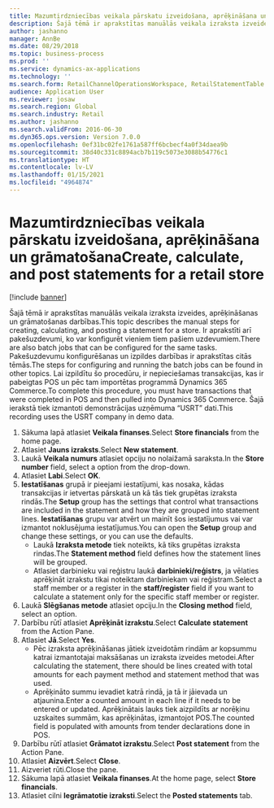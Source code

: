 ```yaml
---
title: Mazumtirdzniecības veikala pārskatu izveidošana, aprēķināšana un grāmatošana
description: Šajā tēmā ir aprakstītas manuālās veikala izraksta izveides, aprēķināšanas un grāmatošanas darbības.
author: jashanno
manager: AnnBe
ms.date: 08/29/2018
ms.topic: business-process
ms.prod: ''
ms.service: dynamics-ax-applications
ms.technology: ''
ms.search.form: RetailChannelOperationsWorkspace, RetailStatementTable
audience: Application User
ms.reviewer: josaw
ms.search.region: Global
ms.search.industry: Retail
ms.author: jashanno
ms.search.validFrom: 2016-06-30
ms.dyn365.ops.version: Version 7.0.0
ms.openlocfilehash: 0ef31bc02fe1761a587ff6bcbecf4a0f34daea9b
ms.sourcegitcommit: 38d40c331c8894acb7b119c5073e3088b54776c1
ms.translationtype: HT
ms.contentlocale: lv-LV
ms.lasthandoff: 01/15/2021
ms.locfileid: "4964874"
---
```

# <a name="create-calculate-and-post-statements-for-a-retail-store"></a><span data-ttu-id="f8229-103">Mazumtirdzniecības veikala pārskatu izveidošana, aprēķināšana un grāmatošana</span><span class="sxs-lookup"><span data-stu-id="f8229-103">Create, calculate, and post statements for a retail store</span></span>

[!include [banner](../includes/banner.md)]

<span data-ttu-id="f8229-104">Šajā tēmā ir aprakstītas manuālās veikala izraksta izveides, aprēķināšanas un grāmatošanas darbības.</span><span class="sxs-lookup"><span data-stu-id="f8229-104">This topic describes the manual steps for creating, calculating, and posting a statement for a store.</span></span> <span data-ttu-id="f8229-105">Ir aprakstīti arī pakešuzdevumi, ko var konfigurēt vieniem tiem pašiem uzdevumiem.</span><span class="sxs-lookup"><span data-stu-id="f8229-105">There are also batch jobs that can be configured for the same tasks.</span></span> <span data-ttu-id="f8229-106">Pakešuzdevumu konfigurēšanas un izpildes darbības ir aprakstītas citās tēmās.</span><span class="sxs-lookup"><span data-stu-id="f8229-106">The steps for configuring and running the batch jobs can be found in other topics.</span></span> <span data-ttu-id="f8229-107">Lai izpildītu šo procedūru, ir nepieciešamas transakcijas, kas ir pabeigtas POS un pēc tam importētas programmā Dynamics 365 Commerce.</span><span class="sxs-lookup"><span data-stu-id="f8229-107">To complete this procedure, you must have transactions that were completed in POS and then pulled into Dynamics 365 Commerce.</span></span> <span data-ttu-id="f8229-108">Šajā ierakstā tiek izmantoti demonstrācijas uzņēmuma “USRT” dati.</span><span class="sxs-lookup"><span data-stu-id="f8229-108">This recording uses the USRT company in demo data.</span></span>

1. <span data-ttu-id="f8229-109">Sākuma lapā atlasiet **Veikala finanses**.</span><span class="sxs-lookup"><span data-stu-id="f8229-109">Select **Store financials** from the home page.</span></span>
2. <span data-ttu-id="f8229-110">Atlasiet **Jauns izraksts**.</span><span class="sxs-lookup"><span data-stu-id="f8229-110">Select **New statement**.</span></span>
3. <span data-ttu-id="f8229-111">Laukā **Veikala numurs** atlasiet opciju no nolaižamā saraksta.</span><span class="sxs-lookup"><span data-stu-id="f8229-111">In the **Store number** field, select a option from the drop-down.</span></span>
4. <span data-ttu-id="f8229-112">Atlasiet **Labi**.</span><span class="sxs-lookup"><span data-stu-id="f8229-112">Select **OK**.</span></span>
5. <span data-ttu-id="f8229-113">**Iestatīšanas** grupā ir pieejami iestatījumi, kas nosaka, kādas transakcijas ir ietvertas pārskatā un kā tās tiek grupētas izraksta rindās.</span><span class="sxs-lookup"><span data-stu-id="f8229-113">The **Setup** group has the settings that control what transactions are included in the statement and how they are grouped into statement lines.</span></span> <span data-ttu-id="f8229-114">**Iestatīšanas** grupu var atvērt un mainīt šos iestatījumus vai var izmantot noklusējuma iestatījumus.</span><span class="sxs-lookup"><span data-stu-id="f8229-114">You can open the **Setup** group and change these settings, or you can use the defaults.</span></span>  
    - <span data-ttu-id="f8229-115">Laukā **Izraksta metode** tiek noteikts, kā tiks grupētas izraksta rindas.</span><span class="sxs-lookup"><span data-stu-id="f8229-115">The **Statement method** field defines how the statement lines will be grouped.</span></span>  
    - <span data-ttu-id="f8229-116">Atlasiet darbinieku vai reģistru laukā **darbinieki/reģistrs**, ja vēlaties aprēķināt izrakstu tikai noteiktam darbiniekam vai reģistram.</span><span class="sxs-lookup"><span data-stu-id="f8229-116">Select a staff member or a register in the **staff/register** field if you want to calculate a statement only for the specific staff member or register.</span></span>  
6. <span data-ttu-id="f8229-117">Laukā **Slēgšanas metode** atlasiet opciju.</span><span class="sxs-lookup"><span data-stu-id="f8229-117">In the **Closing method** field, select an option.</span></span>
7. <span data-ttu-id="f8229-118">Darbību rūtī atlasiet **Aprēķināt izrakstu**.</span><span class="sxs-lookup"><span data-stu-id="f8229-118">Select **Calculate statement** from the Action Pane.</span></span>
8. <span data-ttu-id="f8229-119">Atlasiet **Jā**.</span><span class="sxs-lookup"><span data-stu-id="f8229-119">Select **Yes**.</span></span>
    - <span data-ttu-id="f8229-120">Pēc izraksta aprēķināšanas jātiek izveidotām rindām ar kopsummu katrai izmantotajai maksāšanas un izraksta izveides metodei.</span><span class="sxs-lookup"><span data-stu-id="f8229-120">After calculating the statement, there should be lines created with total amounts for each payment method and statement method that was used.</span></span>  
    - <span data-ttu-id="f8229-121">Aprēķināto summu ievadiet katrā rindā, ja tā ir jāievada un atjaunina.</span><span class="sxs-lookup"><span data-stu-id="f8229-121">Enter a counted amount in each line if it needs to be entered or updated.</span></span> <span data-ttu-id="f8229-122">Aprēķinātais lauks tiek aizpildīts ar norēķinu uzskaites summām, kas aprēķinātas, izmantojot POS.</span><span class="sxs-lookup"><span data-stu-id="f8229-122">The counted field is populated with amounts from tender declarations done in POS.</span></span>  
9. <span data-ttu-id="f8229-123">Darbību rūtī atlasiet **Grāmatot izrakstu**.</span><span class="sxs-lookup"><span data-stu-id="f8229-123">Select **Post statement** from the Action Pane.</span></span>
10. <span data-ttu-id="f8229-124">Atlasiet **Aizvērt**.</span><span class="sxs-lookup"><span data-stu-id="f8229-124">Select **Close**.</span></span>
11. <span data-ttu-id="f8229-125">Aizveriet rūti.</span><span class="sxs-lookup"><span data-stu-id="f8229-125">Close the pane.</span></span>
12. <span data-ttu-id="f8229-126">Sākuma lapā atlasiet **Veikala finanses**.</span><span class="sxs-lookup"><span data-stu-id="f8229-126">At the home page, select **Store financials**.</span></span>
13. <span data-ttu-id="f8229-127">Atlasiet cilni **Iegrāmatotie izraksti**.</span><span class="sxs-lookup"><span data-stu-id="f8229-127">Select the **Posted statements** tab.</span></span>

